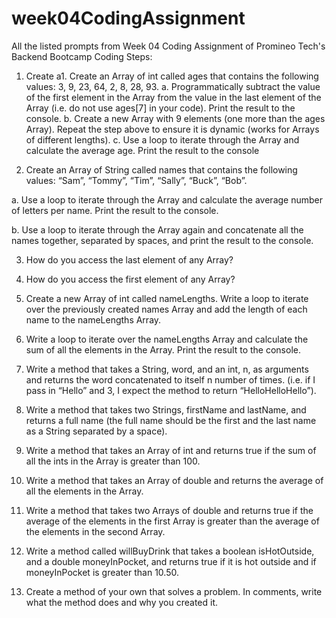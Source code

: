 # week04CodingAssignment
All the listed prompts from Week 04 Coding Assignment of Promineo Tech's Backend Bootcamp
Coding Steps:

1. Create a1. Create an Array of int called ages that contains the following values: 3, 9, 23, 64, 2, 8, 28, 93.
a. Programmatically subtract the value of the first element in the Array from the value in the last element of the Array (i.e. do not use ages[7] in your code).
Print the result to the console.
b. Create a new Array with 9 elements (one more than the ages Array). Repeat the step above to ensure it is dynamic (works for Arrays of different lengths).
c. Use a loop to iterate through the Array and calculate the average age. Print the result to the console

2. Create an Array of String called names that contains the following values: “Sam”, “Tommy”, “Tim”, “Sally”, “Buck”, “Bob”.

a. Use a loop to iterate through the Array and calculate the average number of letters per name. Print the result to the console.

b. Use a loop to iterate through the Array again and concatenate all the names together, separated by spaces, and print the result to the console.

3. How do you access the last element of any Array?

4. How do you access the first element of any Array?

5. Create a new Array of int called nameLengths. Write a loop to iterate over the previously created names Array and add the length of each name to the nameLengths Array.

6. Write a loop to iterate over the nameLengths Array and calculate the sum of all the elements in the Array. Print the result to the console.

7. Write a method that takes a String, word, and an int, n, as arguments and returns the word concatenated to itself n number of times. (i.e. if I pass in “Hello”
   and 3, I expect the method to return “HelloHelloHello”).
   
8. Write a method that takes two Strings, firstName and lastName, and returns a full name (the full name should be the first and the last name as a String separated by a space).

9. Write a method that takes an Array of int and returns true if the sum of all the ints in the Array is greater than 100.

10. Write a method that takes an Array of double and returns the average of all the elements in the Array.

11. Write a method that takes two Arrays of double and returns true if the average of the elements in the first Array is greater than the average of the
    elements in the second Array.
   
12. Write a method called willBuyDrink that takes a boolean isHotOutside, and a double moneyInPocket, and returns true if it is hot outside and if moneyInPocket
    is greater than 10.50.

13. Create a method of your own that solves a problem. In comments, write what the method does and why you created it.
